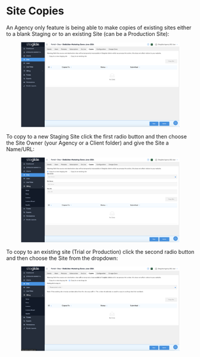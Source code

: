 # Site Copies

An Agency only feature is being able to make copies of existing sites either to a blank Staging or to an existing Site (can be a Production Site):

<figure><img src="../../.gitbook/assets/Siteglide-Agency-Site-Copies.png" alt=""><figcaption></figcaption></figure>

To copy to a new Staging Site click the first radio button and then choose the Site Owner (your Agency or a Client folder) and give the Site a Name/URL:

<figure><img src="../../.gitbook/assets/Siteglide-Agency-Copies-Staging.png" alt=""><figcaption></figcaption></figure>

To copy to an existing site (Trial or Production) click the second radio button and then choose the Site from the dropdown:

<figure><img src="../../.gitbook/assets/Siteglide-Agency-Copies-Production.png" alt=""><figcaption></figcaption></figure>
